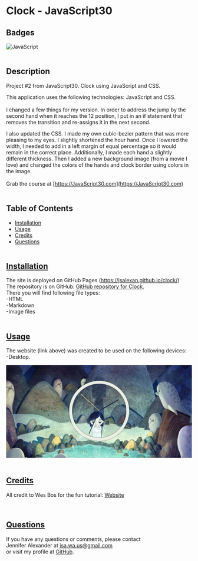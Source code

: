 # Clock - JavaScript30

## Badges
  ![JavaScript](https://img.shields.io/badge/javascript-%23323330.svg?style=for-the-badge&logo=javascript&logoColor=%23F7DF1E)
  <br><br>
  

  ## Description
  Project #2 from JavaScript30. Clock using JavaScript and CSS. 
  <br>

  This application uses the following technologies: JavaScript and CSS.
  <br><br>
  I changed a few things for my version. In order to address the jump by the second hand when it reaches the 12 position, I put in an if statement that removes the transition and re-assigns it in the next second.

  I also updated the CSS. I made my own cubic-bezier pattern that was more pleasing to my eyes. I slightly shortened the hour hand. Once I lowered the width, I needed to add in a left margin of equal percentage so it would remain in the correct place. Additionally, I made each hand a slightly different thickness. Then I added a new background image (from a movie I love) and changed the colors of the hands and clock border using colors in the image. 
  <br><br>
  Grab the course at [https://JavaScript30.com](https://JavaScript30.com)
  <br><br>
  


## Table of Contents
  - [Installation](#installation)
  - [Usage](#usage)
  - [Credits](#credits)
  - [Questions](#questions)
  <br><br>

  ## [Installation](#table-of-contents)
  The site is deployed on GitHub Pages (https://jsalexan.github.io/clock/)<br>
  The repository is on GitHub: [GitHub repository for Clock.](https://github.com/jsalexan/clock) <br>
  There you will find following file types: <br>
  -HTML<br>
  -Markdown<br>
  -Image files<br>
  <br>
  
## [Usage](#table-of-contents)
  The website (link above) was created to be used on the following devices:<br> 
-Desktop.
 

  ![Screen capture.](clock.png)
  <br><br>

  ## [Credits](#table-of-contents) 
  All credit to Wes Bos for the fun tutorial: [Website](https://wesbos.com/about)

  
  <br>
 
  ## [Questions](#table-of-contents)
  If you have any questions or comments, please contact <br>Jennifer Alexander at jsa.wa.us@gmail.com <br>or visit my profile at [GitHub](https://github.com/jsalexan/).
  

